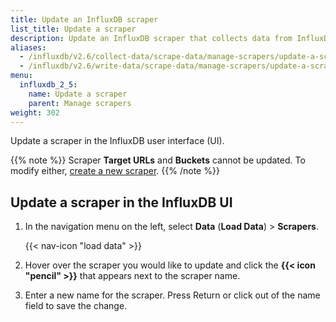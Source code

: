 ```yaml
---
title: Update an InfluxDB scraper
list_title: Update a scraper
description: Update an InfluxDB scraper that collects data from InfluxDB or a remote endpoint.
aliases:
  - /influxdb/v2.6/collect-data/scrape-data/manage-scrapers/update-a-scraper
  - /influxdb/v2.6/write-data/scrape-data/manage-scrapers/update-a-scraper
menu:
  influxdb_2_5:
    name: Update a scraper
    parent: Manage scrapers
weight: 302
---
```


Update a scraper in the InfluxDB user interface (UI).

{{% note %}}
Scraper **Target URLs** and **Buckets** cannot be updated.
To modify either, [create a new scraper](/influxdb/v2.6/write-data/no-code/scrape-data/manage-scrapers/create-a-scraper).
{{% /note %}}

## Update a scraper in the InfluxDB UI
1. In the navigation menu on the left, select **Data** (**Load Data**) > **Scrapers**.

    {{< nav-icon "load data" >}}

3. Hover over the scraper you would like to update and click the **{{< icon "pencil" >}}** that appears next to the scraper name.
4. Enter a new name for the scraper. Press Return or click out of the name field to save the change.
